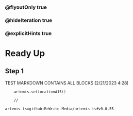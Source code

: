 ### @flyoutOnly true
### @hideIteration true
### @explicitHints true

# Ready Up

## Step 1
TEST MARKDOWN CONTAINS ALL BLOCKS (2/21/2023 4:28)

```ghost
    artemis.setLocationA15()     
```
```template
    //
```

```package
artemis-ts=github:ReWrite-Media/artemis-ts#v0.0.55
```
